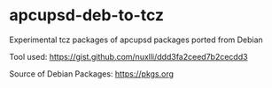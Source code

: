 # apcupsd-deb-to-tcz
Experimental tcz packages of apcupsd packages ported from Debian

Tool used: https://gist.github.com/nuxlli/ddd3fa2ceed7b2cecdd3

Source of Debian Packages: https://pkgs.org
